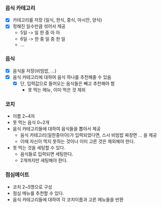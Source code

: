 ### 음식 카테고리
- [x] 카테고리를 저장 (일식, 한식, 중식, 아시안, 양식)
- [x] 정해진 일수만큼 섞어서 제공
  - 5일 -> 일 한 중 아 아
  - 6일 -> 한 중 일 중 한 일
  - ...

### 음식
- [x] 음식을 저장(비빔밥, ...)
- [x] 음식 카테고리에 대하여 음식 하나를 추천해줄 수 있음
  - [x] 단, 입력값으로 들어오는 음식들은 빼고 추천해야 함
    - 못 먹는 메뉴, 이미 먹은 것 제외

### 코치
- 이름 2~4자
- 못 먹는 음식 0~2개
- 음식 카테고리들에 대하여 음식들을 뽑아서 제공
  - 음식 카테고리(일한중아아)가 입력되었다면, 스시 비빔밥 짜장면 ... 을 제공
  - 이때 자신이 먹지 못하는 것이나 이미 고른 것은 제외해야 한다.
- 못 먹는 것을 세팅할 수 있다.
  - 음식들로 입력되면 세팅한다.
  - 2개까지만 세팅해야 한다.

### 점심메이트
- 코치 2~5명으로 구성
- 점심 메뉴를 추천할 수 있다.
- 음식 카테고리들에 대하여 각 코치이름과 고른 메뉴들을 반환